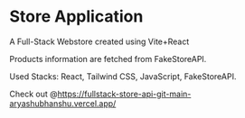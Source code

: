 # Store Application

A Full-Stack Webstore created using Vite+React

Products information are fetched from FakeStoreAPI.

Used Stacks: React, Tailwind CSS, JavaScript, FakeStoreAPI.

Check out @https://fullstack-store-api-git-main-aryashubhanshu.vercel.app/
